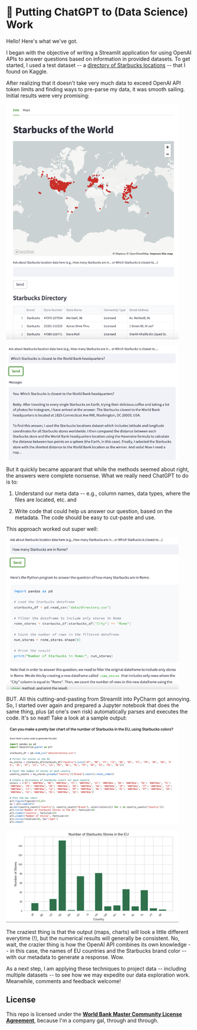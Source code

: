 # 🚀 Putting ChatGPT to (Data Science) Work

Hello! Here's what we've got.

I began with the objective of writing a Streamlit application for using OpenAI APIs to answer questions based on information in provided datasets. To get started, I used a test dataset -- a [directory of Starbucks locations](https://www.kaggle.com/datasets/starbucks/store-locations) -- that I found on Kaggle. 

After realizing that it doesn't take very much data to exceed OpenAI API token limits and finding ways to pre-parse my data, it was smooth sailing. Initial results were very promising:



![](docs/images/botty0.png)

![](docs/images/botty1.png)



But it quickly became apparant that while the methods seemed about right, the answers were complete nonsense. What we really need ChatGPT to do is to:



1. Understand our meta data -- e.g., column names, data types, where the files are located, etc. and

2. Write code that could help us answer our question, based on the metadata. The code should be easy to cut-paste and use. 



This approach worked out super well:



![](docs/images/Botty2.png)



BUT. All this cutting-and-pasting from Streamlit into PyCharm got annoying. So, I started over again and prepared a Jupyter notebook that does the same thing, plus (at one's own risk) automatically parses and executes the code. It's so neat! Take a look at a sample output:

![](docs/images/botty3.png)

![](docs/images/botty4.png)



The craziest thing is that the output (maps, charts) will look a little different everytime (!), but the numerical results will generally be consistent. No, wait, the crazier thing is how the OpenAI API combines its own knowledge -- in this case, the names of EU countries and the Starbucks brand color -- with our metadata to generate a response. Wow.



As a next step, I am applying these techniques to project data -- including multiple datasets -- to see how we may expedite our data exploration work. Meanwhile, comments and feedback welcome!

## License

This repo is licensed under the [**World Bank Master Community License Agreement**](LICENSE.md), because I'm a company gal, through and through. 
